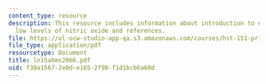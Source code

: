 ```yaml
---
content_type: resource
description: This resource includes information about introduction to effects of inhaling
  low levels of nitric oxide and references.
file: https://ol-ocw-studio-app-qa.s3.amazonaws.com/courses/hst-151-principles-of-pharmacology-spring-2005/f30a15672e0de1652f98f1d1bcb6a60d_ln15ahms2066.pdf
file_type: application/pdf
resourcetype: Document
title: ln15ahms2066.pdf
uid: f30a1567-2e0d-e165-2f98-f1d1bcb6a60d
---
```

